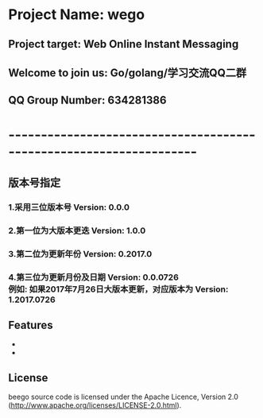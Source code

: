 # Project Name: wego
## Project target: Web Online Instant Messaging
## Welcome to join us: Go/golang/学习交流QQ二群
## QQ Group Number: 634281386
# -------------------------------------------------------------------
## 版本号指定
### 1.采用三位版本号 Version: 0.0.0
### 2.第一位为大版本更迭 Version: 1.0.0
### 3.第二位为更新年份 Version: 0.2017.0
### 4.第三位为更新月份及日期 Version: 0.0.0726<br>例如: 如果2017年7月26日大版本更新，对应版本为 Version: 1.2017.0726

## Features
* 
* 


## License

beego source code is licensed under the Apache Licence, Version 2.0
(http://www.apache.org/licenses/LICENSE-2.0.html).